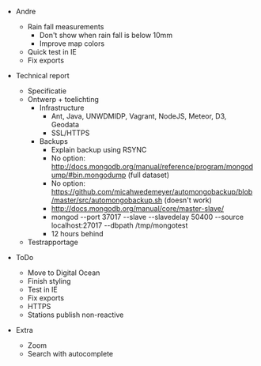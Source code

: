 - Andre
	- Rain fall measurements
		- Don't show when rain fall is below 10mm
		- Improve map colors
	- Quick test in IE
	- Fix exports
- Technical report
	- Specificatie
	- Ontwerp + toelichting
		- Infrastructure
			- Ant, Java, UNWDMIDP, Vagrant, NodeJS, Meteor, D3, Geodata
			- SSL/HTTPS
		- Backups
			- Explain backup using RSYNC
			- No option: http://docs.mongodb.org/manual/reference/program/mongodump/#bin.mongodump (full dataset)
			- No option: https://github.com/micahwedemeyer/automongobackup/blob/master/src/automongobackup.sh (doesn't work)
			- http://docs.mongodb.org/manual/core/master-slave/
			- mongod --port 37017 --slave --slavedelay 50400 --source localhost:27017 --dbpath /tmp/mongotest
			- 12 hours behind
	- Testrapportage

- ToDo
	- Move to Digital Ocean
	- Finish styling
	- Test in IE
	- Fix exports
	- HTTPS
	- Stations publish non-reactive

- Extra
	- Zoom
	- Search with autocomplete

